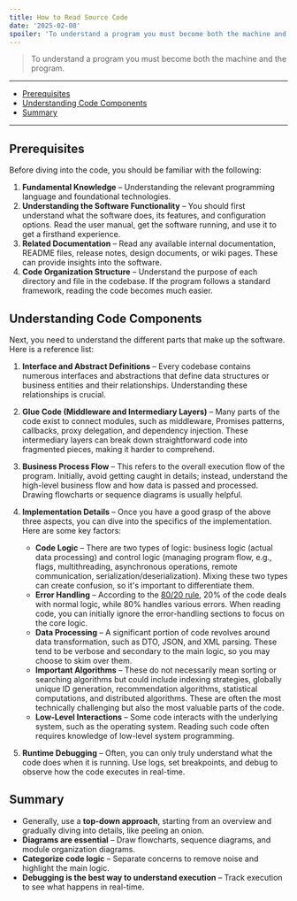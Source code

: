 ```yaml
---
title: How to Read Source Code
date: '2025-02-08'
spoiler: 'To understand a program you must become both the machine and the program.'
---
```


> To understand a program you must become both the machine and the program.

---

- [Prerequisites](#prerequisites)
- [Understanding Code Components](#understanding-code-components)
- [Summary](#summary)

---

## Prerequisites

Before diving into the code, you should be familiar with the following:

1. **Fundamental Knowledge** – Understanding the relevant programming language and foundational technologies.
2. **Understanding the Software Functionality** – You should first understand what the software does, its features, and configuration options. Read the user manual, get the software running, and use it to get a firsthand experience.
3. **Related Documentation** – Read any available internal documentation, README files, release notes, design documents, or wiki pages. These can provide insights into the software.
4. **Code Organization Structure** – Understand the purpose of each directory and file in the codebase. If the program follows a standard framework, reading the code becomes much easier.

## Understanding Code Components

Next, you need to understand the different parts that make up the software. Here is a reference list:

1. **Interface and Abstract Definitions** – Every codebase contains numerous interfaces and abstractions that define data structures or business entities and their relationships. Understanding these relationships is crucial.
2. **Glue Code (Middleware and Intermediary Layers)** – Many parts of the code exist to connect modules, such as middleware, Promises patterns, callbacks, proxy delegation, and dependency injection. These intermediary layers can break down straightforward code into fragmented pieces, making it harder to comprehend.
3. **Business Process Flow** – This refers to the overall execution flow of the program. Initially, avoid getting caught in details; instead, understand the high-level business flow and how data is passed and processed. Drawing flowcharts or sequence diagrams is usually helpful.
4. **Implementation Details** – Once you have a good grasp of the above three aspects, you can dive into the specifics of the implementation. Here are some key factors:

   - **Code Logic** – There are two types of logic: business logic (actual data processing) and control logic (managing program flow, e.g., flags, multithreading, asynchronous operations, remote communication, serialization/deserialization). Mixing these two types can create confusion, so it's important to differentiate them.
   - **Error Handling** – According to the [80/20 rule](https://en.wikipedia.org/wiki/Pareto_principle), 20% of the code deals with normal logic, while 80% handles various errors. When reading code, you can initially ignore the error-handling sections to focus on the core logic.
   - **Data Processing** – A significant portion of code revolves around data transformation, such as DTO, JSON, and XML parsing. These tend to be verbose and secondary to the main logic, so you may choose to skim over them.
   - **Important Algorithms** – These do not necessarily mean sorting or searching algorithms but could include indexing strategies, globally unique ID generation, recommendation algorithms, statistical computations, and distributed algorithms. These are often the most technically challenging but also the most valuable parts of the code.
   - **Low-Level Interactions** – Some code interacts with the underlying system, such as the operating system. Reading such code often requires knowledge of low-level system programming.

5. **Runtime Debugging** – Often, you can only truly understand what the code does when it is running. Use logs, set breakpoints, and debug to observe how the code executes in real-time.

## Summary

- Generally, use a **top-down approach**, starting from an overview and gradually diving into details, like peeling an onion.
- **Diagrams are essential** – Draw flowcharts, sequence diagrams, and module organization diagrams.
- **Categorize code logic** – Separate concerns to remove noise and highlight the main logic.
- **Debugging is the best way to understand execution** – Track execution to see what happens in real-time.

